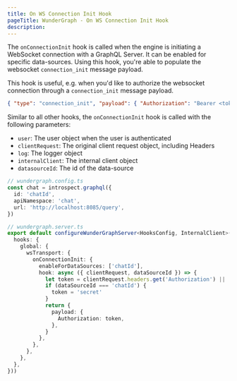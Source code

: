 ```yaml
---
title: On WS Connection Init Hook
pageTitle: WunderGraph - On WS Connection Init Hook
description:
---
```


The `onConnectionInit` hook is called when the engine is initiating a WebSocket connection with a GraphQL Server.
It can be enabled for specific data-sources.
Using this hook, you're able to populate the websocket `connection_init` message payload.

This hook is useful, e.g. when you'd like to authorize the websocket connection through a `connection_init` message payload.

```json
{ "type": "connection_init", "payload": { "Authorization": "Bearer <token>" } }
```

Similar to all other hooks,
the `onConnectionInit` hook is called with the following parameters:

- `user`: The user object when the user is authenticated
- `clientRequest`: The original client request object, including Headers
- `log`: The logger object
- `internalClient`: The internal client object
- `datasourceId`: The id of the data-source

```typescript
// wundergraph.config.ts
const chat = introspect.graphql({
  id: 'chatId',
  apiNamespace: 'chat',
  url: 'http://localhost:8085/query',
})

// wundergraph.server.ts
export default configureWunderGraphServer<HooksConfig, InternalClient>(() => ({
  hooks: {
    global: {
      wsTransport: {
        onConnectionInit: {
          enableForDataSources: ['chatId'],
          hook: async ({ clientRequest, dataSourceId }) => {
            let token = clientRequest.headers.get('Authorization') || ''
            if (dataSourceId === 'chatId') {
              token = 'secret'
            }
            return {
              payload: {
                Authorization: token,
              },
            }
          },
        },
      },
    },
  },
}))
```
